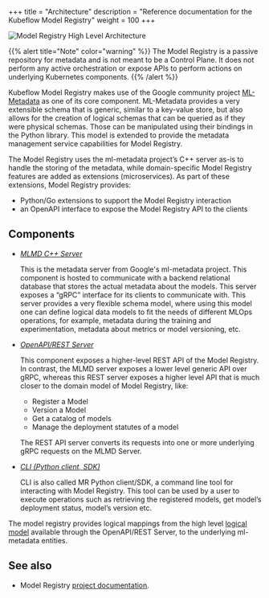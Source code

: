 +++
title = "Architecture"
description = "Reference documentation for the Kubeflow Model Registry"
weight = 100
+++

<img src="/docs/components/model-registry/reference/images/model-registry-overview.jpg"
  alt="Model Registry High Level Architecture"
  class="mt-3 mb-3 border rounded">

{{% alert title="Note" color="warning" %}}
The Model Registry is a passive repository for metadata and is not meant to be a Control Plane. It does not perform any active orchestration or expose APIs to perform actions on underlying Kubernetes components.
{{% /alert %}}


Kubeflow Model Registry makes use of the Google community project [ML-Metadata](https://github.com/google/ml-metadata) as one of its core component. ML-Metadata provides a very extensible schema that is generic, similar to a key-value store, but also allows for the creation of logical schemas that can be queried as if they were physical schemas. Those can be manipulated using their bindings in the Python library. This model is extended to provide the metadata management service capabilities for Model Registry.

The Model Registry uses the ml-metadata project’s C++ server as-is to handle the storing of the metadata, while domain-specific Model Registry features are added as extensions (microservices). As part of these extensions, Model Registry provides:
- Python/Go extensions to support the Model Registry interaction
- an OpenAPI interface to expose the Model Registry API to the clients

## Components
- *[MLMD C++ Server](https://github.com/google/ml-metadata)*
  
  This is the metadata server from Google's ml-metadata project.  This component is hosted to communicate with a backend relational database that stores the actual metadata about the models. This server exposes a “gRPC” interface for its clients to communicate with. This server provides a very flexible schema model, where using this model one can define logical data models to fit the needs of different MLOps operations, for example, metadata during the training and experimentation, metadata about metrics or model versioning, etc. 

- *[OpenAPI/REST Server](https://github.com/kubeflow/model-registry)*
  
  This component exposes a higher-level REST API of the Model Registry. In contrast, the MLMD server exposes a lower level generic API over gRPC, whereas this REST server exposes a higher level API that is much closer to the domain model of Model Registry, like:
    - Register a Model
    - Version a Model
    - Get a catalog of models
    - Manage the deployment statutes of a model
      
  The REST API server converts its requests into one or more underlying gRPC requests on the MLMD Server.

- *[CLI (Python client, SDK)](https://github.com/kubeflow/model-registry/tree/main/clients/python)*
  
  CLI is also called MR Python client/SDK, a command line tool for interacting with Model Registry. This tool can be used by a user to execute operations such as retrieving the registered models, get model’s deployment status, model’s version etc. 

The model registry provides logical mappings from the high level [logical model](https://github.com/kubeflow/model-registry/blob/main/docs/logical_model.md) available through the OpenAPI/REST Server, to the underlying ml-metadata entities.

## See also

- Model Registry [project documentation](https://github.com/kubeflow/model-registry?tab=readme-ov-file#pre-requisites).